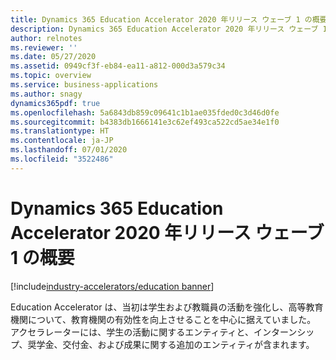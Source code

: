 ```yaml
---
title: Dynamics 365 Education Accelerator 2020 年リリース ウェーブ 1 の概要
description: Dynamics 365 Education Accelerator 2020 年リリース ウェーブ 1 の概要
author: relnotes
ms.reviewer: ''
ms.date: 05/27/2020
ms.assetid: 0949cf3f-eb84-ea11-a812-000d3a579c34
ms.topic: overview
ms.service: business-applications
ms.author: snagy
dynamics365pdf: true
ms.openlocfilehash: 5a6843db859c09641c1b1ae035fded0c3d46d0fe
ms.sourcegitcommit: b4383db1666141e3c62ef493ca522cd5ae34e1f0
ms.translationtype: HT
ms.contentlocale: ja-JP
ms.lasthandoff: 07/01/2020
ms.locfileid: "3522486"
---
```

# <a name="overview-of-dynamics-365-education-accelerator-2020-release-wave-1"></a>Dynamics 365 Education Accelerator 2020 年リリース ウェーブ 1 の概要
[!include[industry-accelerators/education banner](../includes/industry-accelerators/education.md)]

<!--overview start-->
Education Accelerator は、当初は学生および教職員の活動を強化し、高等教育機関について、教育機関の有効性を向上させることを中心に据えていました。  アクセラレーターには、学生の活動に関するエンティティと、インターンシップ、奨学金、交付金、および成果に関する追加のエンティティが含まれます。
<!--overview end-->
